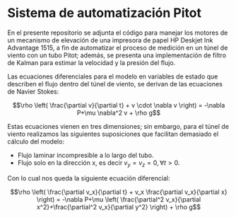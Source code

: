 # Sistema de automatización Pitot
En el presente repositorio se adjunta el código para manejar los motores de un mecanismo de elevación de una impresora de papel HP Deskjet Ink Advantage 1515, a fin de automatizar el proceso de medición en un túnel de viento con un tubo Pitot; además, se presenta una implementación de filtro de Kalman para estimar la velocidad y la presión del flujo.

Las ecuaciones diferenciales para el modelo en variables de estado que describen el flujo dentro del túnel de viento, se derivan de las ecuaciones de Navier Stokes:

$$\rho \left( \frac{\partial v}{\partial t} + v \cdot \nabla v \right) = -\nabla P+\mu \nabla^2 v + \rho g$$

Estas ecuaciones vienen en tres dimensiones; sin embargo, para el túnel de viento realizamos las siguientes suposiciones que facilitan demasiado el cálculo del modelo: 

+ Flujo laminar incompresible a lo largo del tubo.
+ Flujo solo en la dirección x, es decir $v_y = v_z = 0, \forall t>0$.

Con lo cual nos queda la siguiente ecuación diferencial:

$$\rho \left( \frac{\partial v_x}{\partial t} + v_x \frac{\partial v_x}{\partial x} \right) = -\nabla P+\mu \left( \frac{\partial^2 v_x}{\partial x^2}+\frac{\partial^2 v_x}{\partial y^2} \right) + \rho g$$
